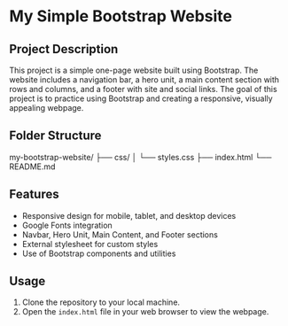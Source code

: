 # My Simple Bootstrap Website

## Project Description
This project is a simple one-page website built using Bootstrap. The website includes a navigation bar, a hero unit, a main content section with rows and columns, and a footer with site and social links. The goal of this project is to practice using Bootstrap and creating a responsive, visually appealing webpage.

## Folder Structure
my-bootstrap-website/
├── css/
│ └── styles.css
├── index.html
└── README.md


## Features
- Responsive design for mobile, tablet, and desktop devices
- Google Fonts integration
- Navbar, Hero Unit, Main Content, and Footer sections
- External stylesheet for custom styles
- Use of Bootstrap components and utilities

## Usage
1. Clone the repository to your local machine.
2. Open the `index.html` file in your web browser to view the webpage.


